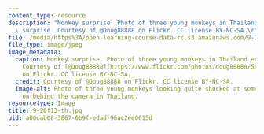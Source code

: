 ```yaml
---
content_type: resource
description: "Monkey surprise. Photo of three young monkeys in Thailand expressing\
  \ surprise. Courtesy of @Doug88888 on Flickr. CC license BY-NC-SA.\r\n"
file: /media/https%3A/open-learning-course-data-rc.s3.amazonaws.com/9-20-animal-behavior-fall-2013/a00dab0838676b9fedad96ac2ee0615d_9-20f13-th.jpg
file_type: image/jpeg
image_metadata:
  caption: Monkey surprise. Photo of three young monkeys in Thailand expressing surprise.
    Courtesy of [@Doug88888](https://www.flickr.com/photos/doug88888/5888927678/)
    on Flickr. CC license BY-NC-SA.
  credit: Courtesy of @Doug88888 on Flickr. CC license BY-NC-SA.
  image-alt: Photo of three young monkeys looking quite shocked at something going
    on behind the camera in Thailand.
resourcetype: Image
title: 9-20f13-th.jpg
uid: a00dab08-3867-6b9f-edad-96ac2ee0615d
---
```

